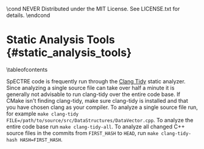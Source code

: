 \cond NEVER
Distributed under the MIT License.
See LICENSE.txt for details.
\endcond
# Static Analysis Tools {#static_analysis_tools}

\tableofcontents

SpECTRE code is frequently run through the
[Clang Tidy](http://clang.llvm.org/extra/clang-tidy/) static analyzer.
Since analyzing a single source file can take over half a minute it
is generally not advisable to run clang-tidy over the entire code base.
If CMake isn't finding clang-tidy, make sure clang-tidy is installed and that
you have chosen clang as your compiler. To analyze a single source file
run, for example
`make clang-tidy FILE=/path/to/source/src/DataStructures/DataVector.cpp`.
To analyze the entire code base run `make clang-tidy-all`. To analyze all
changed C++ source files in the commits from `FIRST_HASH` to `HEAD`, run `make
clang-tidy-hash HASH=FIRST_HASH`.
